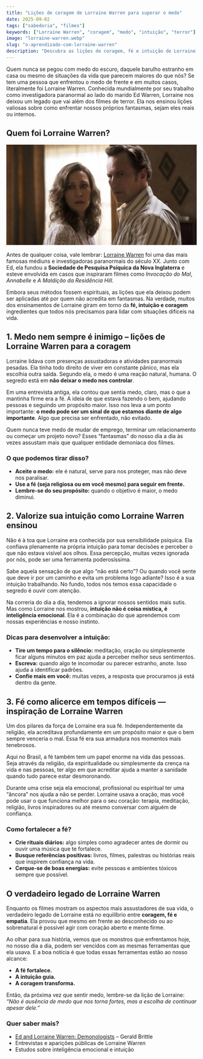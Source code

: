 ```yaml
---
title: "Lições de coragem de Lorraine Warren para superar o medo"
date: 2025-09-02
tags: ["sabedoria", "filmes"]
keywords: ["Lorraine Warren", "coragem", "medo", "intuição", "terror"]
image: "lorraine-warren.webp"
slug: "o-aprendizado-com-lorraine-warren"
description: "Descubra as lições de coragem, fé e intuição de Lorraine Warren e como aplicá-las para superar o medo."
---
```


Quem nunca se pegou com medo do escuro, daquele barulho estranho em casa ou mesmo de situações da vida que parecem maiores do que nós? Se tem uma pessoa que enfrentou o medo de frente e em muitos casos, literalmente foi Lorraine Warren. Conhecida mundialmente por seu trabalho como investigadora paranormal ao lado do marido Ed Warren, Lorraine nos deixou um legado que vai além dos filmes de terror. Ela nos ensinou lições valiosas sobre como enfrentar nossos próprios fantasmas, sejam eles reais ou internos.

## Quem foi Lorraine Warren?

![ed-lorraine](ed-lorraine.webp)

Antes de qualquer coisa, vale lembrar: [Lorraine Warren](https://en.wikipedia.org/wiki/Ed_and_Lorraine_Warren) foi uma das mais famosas médiuns e investigadoras paranormais do século XX. Junto com Ed, ela fundou a **Sociedade de Pesquisa Psíquica da Nova Inglaterra** e esteve envolvida em casos que inspiraram filmes como _Invocação do Mal_, _Annabelle_ e _A Maldição da Residência Hill_.

Embora seus métodos fossem espirituais, as lições que ela deixou podem ser aplicadas até por quem não acredita em fantasmas. Na verdade, muitos dos ensinamentos de Lorraine giram em torno da **fé, intuição e coragem** ingredientes que todos nós precisamos para lidar com situações difíceis na vida.

## 1. **Medo nem sempre é inimigo – lições de Lorraine Warren para a coragem**

Lorraine lidava com presenças assustadoras e atividades paranormais pesadas. Ela tinha todo direito de viver em constante pânico, mas ela escolhia outra saída. Segundo ela, o medo é uma reação natural, humana. O segredo está em **não deixar o medo nos controlar**.

Em uma entrevista antiga, ela contou que sentia medo, claro, mas o que a mantinha firme era a fé. A ideia de que estava fazendo o bem, ajudando pessoas e seguindo um propósito maior. Isso nos leva a um ponto importante: **o medo pode ser um sinal de que estamos diante de algo importante**. Algo que precisa ser enfrentado, não evitado.

Quem nunca teve medo de mudar de emprego, terminar um relacionamento ou começar um projeto novo? Esses “fantasmas” do nosso dia a dia às vezes assustam mais que qualquer entidade demoníaca dos filmes.

### O que podemos tirar disso?

*   **Aceite o medo:** ele é natural, serve para nos proteger, mas não deve nos paralisar.
*   **Use a fé (seja religiosa ou em você mesmo) para seguir em frente.**
*   **Lembre-se do seu propósito:** quando o objetivo é maior, o medo diminui.

## 2. **Valorize sua intuição como Lorraine Warren ensinou**

Não é à toa que Lorraine era conhecida por sua sensibilidade psíquica. Ela confiava plenamente na própria intuição para tomar decisões e perceber o que não estava visível aos olhos. Essa percepção, muitas vezes ignorada por nós, pode ser uma ferramenta poderosíssima.

Sabe aquela sensação de que algo “não está certo”? Ou quando você sente que deve ir por um caminho e evita um problema logo adiante? Isso é a sua intuição trabalhando. No fundo, todos nós temos essa capacidade o segredo é ouvir com atenção.

Na correria do dia a dia, tendemos a ignorar nossos sentidos mais sutis. Mas como Lorraine nos mostrou, **intuição não é coisa mística, é inteligência emocional**. Ela é a combinação do que aprendemos com nossas experiências e nosso instinto.

### Dicas para desenvolver a intuição:

*   **Tire um tempo para o silêncio:** meditação, oração ou simplesmente ficar alguns minutos em paz ajuda a perceber melhor seus sentimentos.
*   **Escreva:** quando algo te incomodar ou parecer estranho, anote. Isso ajuda a identificar padrões.
*   **Confie mais em você:** muitas vezes, a resposta que procuramos já está dentro da gente.

## 3. **Fé como alicerce em tempos difíceis — inspiração de Lorraine Warren**

Um dos pilares da força de Lorraine era sua fé. Independentemente da religião, ela acreditava profundamente em um propósito maior e que o bem sempre venceria o mal. Essa fé era sua armadura nos momentos mais tenebrosos.

Aqui no Brasil, a fé também tem um papel enorme na vida das pessoas. Seja através da religião, da espiritualidade ou simplesmente da crença na vida e nas pessoas, ter algo em que acreditar ajuda a manter a sanidade quando tudo parece estar desmoronando.

Durante uma crise seja ela emocional, profissional ou espiritual ter uma “âncora” nos ajuda a não se perder. Lorraine usava a oração, mas você pode usar o que funciona melhor para o seu coração: terapia, meditação, religião, livros inspiradores ou até mesmo conversar com alguém de confiança.

### Como fortalecer a fé?

*   **Crie rituais diários:** algo simples como agradecer antes de dormir ou ouvir uma música que te fortalece.
*   **Busque referências positivas:** livros, filmes, palestras ou histórias reais que inspirem confiança na vida.
*   **Cerque-se de boas energias:** evite pessoas e ambientes tóxicos sempre que possível.

## O verdadeiro legado de Lorraine Warren

Enquanto os filmes mostram os aspectos mais assustadores de sua vida, o verdadeiro legado de Lorraine está no equilíbrio entre **coragem, fé e empatia**. Ela provou que mesmo em frente ao desconhecido ou ao sobrenatural é possível agir com coração aberto e mente firme.

Ao olhar para sua história, vemos que os monstros que enfrentamos hoje, no nosso dia a dia, podem ser vencidos com as mesmas ferramentas que ela usava. E a boa notícia é que todas essas ferramentas estão ao nosso alcance:

*   **A fé fortalece.**
*   **A intuição guia.**
*   **A coragem transforma.**

Então, da próxima vez que sentir medo, lembre-se da lição de Lorraine: _“Não é ausência de medo que nos torna fortes, mas a escolha de continuar apesar dele.”_

### Quer saber mais?

*   [Ed and Lorraine Warren: Demonologists](https://bit.ly/4g2eieZ) – Gerald Brittle
*   Entrevistas e aparições públicas de Lorraine Warren
*   Estudos sobre inteligência emocional e intuição